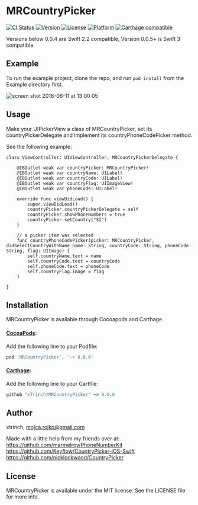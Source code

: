 # MRCountryPicker

[![CI Status](http://img.shields.io/travis/xtrinch/MRCountryPicker.svg?style=flat)](https://travis-ci.org/xtrinch/MRCountryPicker)
[![Version](https://img.shields.io/cocoapods/v/MRCountryPicker.svg?style=flat)](http://cocoapods.org/pods/MRCountryPicker)
[![License](https://img.shields.io/cocoapods/l/MRCountryPicker.svg?style=flat)](http://cocoapods.org/pods/MRCountryPicker)
[![Platform](https://img.shields.io/cocoapods/p/MRCountryPicker.svg?style=flat)](http://cocoapods.org/pods/MRCountryPicker)
[![Carthage compatible](https://img.shields.io/badge/Carthage-compatible-4BC51D.svg?style=flat)](https://github.com/Carthage/Carthage)

Versions below 0.0.4 are Swift 2.2 compatible, Version 0.0.5+ is Swift 3 compatible.

## Example

To run the example project, clone the repo, and run `pod install` from the Example directory first. 

![screen shot 2016-06-11 at 13 00 05](https://cloud.githubusercontent.com/assets/7256491/15984684/7930c73e-2fd4-11e6-83b8-91d522674a0c.png)

## Usage

Make your UIPickerView a class of MRCountryPicker, set its countryPickerDelegate and implement its countryPhoneCodePicker method.

See the following example:

```
class ViewController: UIViewController, MRCountryPickerDelegate {

    @IBOutlet weak var countryPicker: MRCountryPicker!
    @IBOutlet weak var countryName: UILabel!
    @IBOutlet weak var countryCode: UILabel!
    @IBOutlet weak var countryFlag: UIImageView!
    @IBOutlet weak var phoneCode: UILabel!
    
    override func viewDidLoad() {
        super.viewDidLoad()
        countryPicker.countryPickerDelegate = self
        countryPicker.showPhoneNumbers = true
        countryPicker.setCountry("SI")
    }
    
    // a picker item was selected
    func countryPhoneCodePicker(picker: MRCountryPicker, didSelectCountryWithName name: String, countryCode: String, phoneCode: String, flag: UIImage) {
        self.countryName.text = name
        self.countryCode.text = countryCode
        self.phoneCode.text = phoneCode
        self.countryFlag.image = flag
    }

}
```

## Installation

MRCountryPicker is available through Cocoapods and Carthage.

#### [CocoaPods](http://cocoapods.org):
Add the following line to your Podfile:

```ruby
pod 'MRCountryPicker', '~> 0.0.6'
```

#### [Carthage](https://github.com/Carthage/Carthage):
Add the following line to your Cartfile:

```ruby
github "xTrinch/MRCountryPicker" ~> 0.0.6
```

## Author

xtrinch, mojca.rojko@gmail.com 

Made with a little help from my friends over at:  
https://github.com/marmelroy/PhoneNumberKit  
https://github.com/Keyflow/CountryPicker-iOS-Swift  
https://github.com/nicklockwood/CountryPicker

## License

MRCountryPicker is available under the MIT license. See the LICENSE file for more info.
